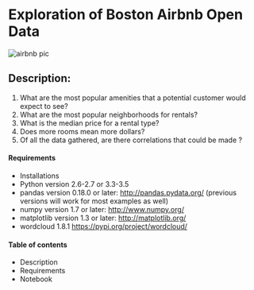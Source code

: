 
# Exploration of Boston Airbnb Open Data
![airbnb pic](https://user-images.githubusercontent.com/39303516/164062003-82fddfc9-ddd7-41e6-adf2-4709acc879c9.jpg)
## Description:
1) What are the most popular amenities that a potential customer would expect to see?
2) What are the most popular neighborhoods for rentals?
3) What is the median price for a rental type?
4) Does more rooms mean more dollars?
5) Of all the data gathered, are there correlations that could be made ?
 

#### Requirements
* Installations
* Python version 2.6-2.7 or 3.3-3.5
* pandas version 0.18.0 or later: http://pandas.pydata.org/ (previous versions will work for most examples as well)
* numpy version 1.7 or later: http://www.numpy.org/
* matplotlib version 1.3 or later: http://matplotlib.org/
* wordcloud 1.8.1 https://pypi.org/project/wordcloud/

#### Table of contents
* Description
* Requirements
* Notebook




